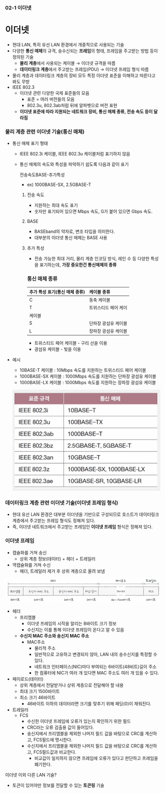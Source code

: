 ### 02-1 이더넷

# 이더넷

- 현대 LAN, 특히 유선 LAN 환경에서 개중적으로 사용되는 기술
- 다양한 **통신 매체**의 규격, 송수신되는 **프레임**의 형태, 프레임을 주고받는 방법 등이 정의된 기술
    - **물리 계층**에서 사용되는 케이블 → 이더넷 규격을 따름
    - **데이터링크 계층**에서 주고받는 프레임(PDU) → 이더넷 프레임 형식 따름
- 물리 계층과 데이터링크 계층의 장비 모두 특정 이더넷 표준을 이해하고 따른다고 봐도 무방
- IEEE 802.3
    - 이더넷 관련 다양한 국제 표준들의 모음
        - 표준 = 여러 버전들의 모음
        - 802.3u, 802.3ab처럼 뒤에 알파벳으로 버전 표현
    - **이더넷 표준에 따라 지원되는 네트워크 장비, 통신 매체 종류, 전송 속도 등이 달라짐**

### 물리 계층 관련 이더넷 기술(통신 매체)

- 통신 매체 표기 형태
    - IEEE 802.3i 케이블, IEEE 802.3u 케이블처럼 표기하지 않음
    - 통신 매체의 속도와 특성을 파악하기 쉽도록 다음과 같이 표기
        
        <aside>
        
        전송속도BASE-추가특성
        
        </aside>
        
        - ex) 1000BASE-SX, 2.5GBASE-T
        1. 전송 속도
            - 지원하는 최대 속도 표기
            - 숫자만 표기되어 있으면 Mbps 속도, G가 붙어 있으면 Gbps 속도.
        2. BASE
            - BASEband의 약자로, 변조 타입을 의미한다.
            - 대부분의 이더넷 통신 매체는 BASE 사용
        3. 추가 특성
            - 전송 가능한 최대 거리, 물리 계층 인코딩 방식, 레인 수 등 다양한 특성을 표기하는데, **가장 중요한건 통신매체의 종류**
            
            ### 통신 매체 종류
            
            | 추가 특성 표기(통신 매체 종류) | 케이블 종류 |
            | --- | --- |
            | C | 동축 케이블 |
            | T | 트위스티드 페어 케이
            케이블 |
            | S | 단파장 광섬유 케이블 |
            | L | 장파장 광섬유 케이블 |
            - 트위스티드 페어 케이블 - 구리 선을 이용
            - 광섬유 케이블 - 빛을 이용
- 예시
    - 10BASE-T 케이블 : 10Mbps 속도를 지원하는 트위스티드 페어 케이블
    - 1000BASE-SX 케이블 : 1000Mbps 속도를 지원하는 단파장 광섬유 케이블
    - 1000BASE-LX 케이블 : 1000Mbps 속도를 지원하는 장파장 광섬유 케이블
    
    ![스크린샷 2025-03-15 오후 8.04.32.jpg](./images/Chapter02/Cable.jpg)
    

### 데이터링크 계층 관련 이더넷 기술(이더넷 프레임 형식)

- 현대 유선 LAN 환경은 대부분 이더넷을 기반으로 구성되므로 호스트가 데이터링크 계층에서 주고받는 프레임 형식도 정해져 있다.
- 즉, 이더넷 네트워크에서 주고받는 프레임인 **이더넷 프레임** 형식은 정해져 있다.

### 이더넷 프레임

- 캡슐화를 거쳐 송신
    - 상위 계층 정보(데이터) + 헤더 + 트레일러
- 역캡슐화를 거쳐 수신
    - 헤더, 트레일러 제거 후 상위 계층으로 올려 보냄

![스크린샷 2025-03-15 오후 9.39.01.jpg](./images/Chapter02/EthernetFrame.jpg)

- 헤더
    - 프리앰블
        - 이더넷 프레임의 시작을 알리는 8바이트 크기 정보
        - 수신지는 이를 통해 이더넷 프레임이 온다고 알 수 있음
    - **수신지 MAC 주소와 송신지 MAC 주소**
        - MAC주소
            - 물리적 주소
            - 일반적으로 고유하고 변경되지 않아, LAN 내의 송수신지를 특정할 수 있다.
            - 네트워크 인터페이스(NIC)마다 부여되는 6바이트(48비트)길이 주소
            - 한 컴퓨터에 NIC가 여러 개 있다면 MAC 주소도 여러 개 있을 수 있다.
- 페이로드(데이터)
    - 상위 계층에서 전달받거나 상위 계층으로 전달해야 할 내용
    - 최대 크기 1500바이트
    - 최소 크기 46바이트
        - 46바이트 이하의 데이터라면 크기를 맞추기 위해 패딩(0)이 채워진다.
- 트레일러
    - FCS
        - 수신한 이더넷 프레임에 오류가 있는지 확인하기 위한 필드
        - CRC라는 오류 검출용 값이 들어있다.
        - 송신지에서 프리앰블을 제외한 나머지 필드 값을 바탕으로 CRC를 계산하고, FCS필드에 명시한다.
        - 수신지에서 프리앰블을 제외한 나머지 필드 값을 바탕으로 CRC를 계산하고, FCS필드값과 비교한다.
            - 비교값이 일치하지 않으면 프레임에 오류가 있다고 판단하고 프레임을 폐기한다.
    

이더넷 이외 다른 LAN 기술?

- 토큰이 있어야만 정보를 전달할 수 있는 **토큰링** 기술